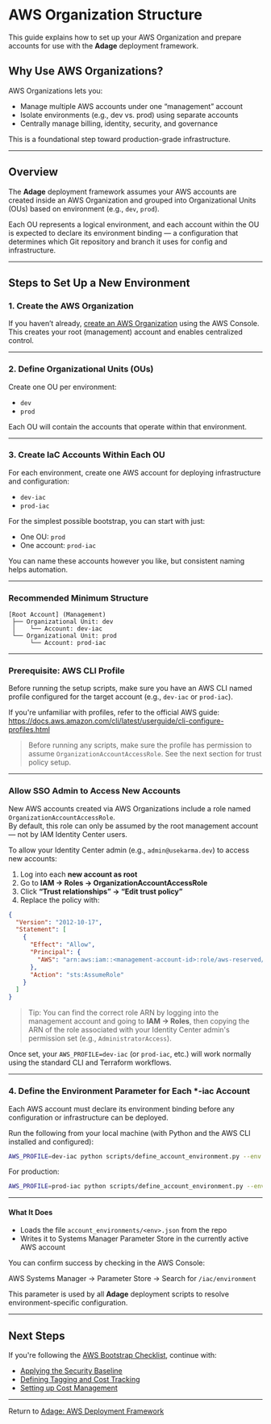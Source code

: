 # AWS Organization Structure

This guide explains how to set up your AWS Organization and prepare accounts for use with the **Adage** deployment framework.

## Why Use AWS Organizations?

AWS Organizations lets you:

- Manage multiple AWS accounts under one “management” account
- Isolate environments (e.g., dev vs. prod) using separate accounts
- Centrally manage billing, identity, security, and governance

This is a foundational step toward production-grade infrastructure.

---

## Overview

The **Adage** deployment framework assumes your AWS accounts are created inside an AWS Organization and grouped into Organizational Units (OUs) based on environment (e.g., `dev`, `prod`).

Each OU represents a logical environment, and each account within the OU is expected to declare its environment binding — a configuration that determines which Git repository and branch it uses for config and infrastructure.

---

## Steps to Set Up a New Environment

### 1. Create the AWS Organization

If you haven’t already, [create an AWS Organization](https://docs.aws.amazon.com/organizations/latest/userguide/orgs_tutorials_basic.html) using the AWS Console. This creates your root (management) account and enables centralized control.

---

### 2. Define Organizational Units (OUs)

Create one OU per environment:

- `dev`
- `prod`

Each OU will contain the accounts that operate within that environment.

---

### 3. Create IaC Accounts Within Each OU

For each environment, create one AWS account for deploying infrastructure and configuration:

- `dev-iac`
- `prod-iac`

For the simplest possible bootstrap, you can start with just:

- One OU: `prod`
- One account: `prod-iac`

You can name these accounts however you like, but consistent naming helps automation.

---

### Recommended Minimum Structure

```
[Root Account] (Management)
 ├── Organizational Unit: dev
 │    └── Account: dev-iac
 └── Organizational Unit: prod
      └── Account: prod-iac
```

---

### Prerequisite: AWS CLI Profile

Before running the setup scripts, make sure you have an AWS CLI named profile configured for the target account (e.g., `dev-iac` or `prod-iac`).

If you're unfamiliar with profiles, refer to the official AWS guide:  
https://docs.aws.amazon.com/cli/latest/userguide/cli-configure-profiles.html

> Before running any scripts, make sure the profile has permission to assume `OrganizationAccountAccessRole`. See the next section for trust policy setup.

---

### Allow SSO Admin to Access New Accounts

New AWS accounts created via AWS Organizations include a role named `OrganizationAccountAccessRole`.  
By default, this role can only be assumed by the root management account — not by IAM Identity Center users.

To allow your Identity Center admin (e.g., `admin@usekarma.dev`) to access new accounts:

1. Log into each **new account as root**
2. Go to **IAM → Roles → OrganizationAccountAccessRole**
3. Click **“Trust relationships” → “Edit trust policy”**
4. Replace the policy with:

```json
{
  "Version": "2012-10-17",
  "Statement": [
    {
      "Effect": "Allow",
      "Principal": {
        "AWS": "arn:aws:iam::<management-account-id>:role/aws-reserved/sso.amazonaws.com/<permission-set-id>"
      },
      "Action": "sts:AssumeRole"
    }
  ]
}
```

> Tip: You can find the correct role ARN by logging into the management account and going to **IAM → Roles**, then copying the ARN of the role associated with your Identity Center admin's permission set (e.g., `AdministratorAccess`).

Once set, your `AWS_PROFILE=dev-iac` (or `prod-iac`, etc.) will work normally using the standard CLI and Terraform workflows.

---

### 4. Define the Environment Parameter for Each *-iac Account

Each AWS account must declare its environment binding before any configuration or infrastructure can be deployed.

Run the following from your local machine (with Python and the AWS CLI installed and configured):

```bash
AWS_PROFILE=dev-iac python scripts/define_account_environment.py --env dev
```

For production:

```bash
AWS_PROFILE=prod-iac python scripts/define_account_environment.py --env prod
```

---

#### What It Does

- Loads the file `account_environments/<env>.json` from the repo
- Writes it to Systems Manager Parameter Store in the currently active AWS account

You can confirm success by checking in the AWS Console:

AWS Systems Manager → Parameter Store → Search for `/iac/environment`

This parameter is used by all **Adage** deployment scripts to resolve environment-specific configuration.

---

## Next Steps

If you're following the [AWS Bootstrap Checklist](../bootstrap-checklist.md), continue with:

- [Applying the Security Baseline](../security-baseline/README.md)
- [Defining Tagging and Cost Tracking](../tagging-policy/README.md)
- [Setting up Cost Management](../cost-management/README.md)

---

Return to [Adage: AWS Deployment Framework](../README.md)
